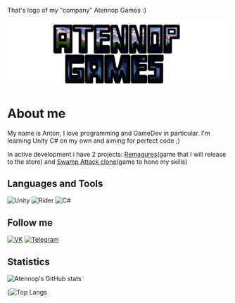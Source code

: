 That's logo of my "company" Atennop Games :)

[![Header](https://github.com/Atennop1/Atennop1/blob/main/assets/logo.png)]()

# About me
My name is Anton, I love programming and GameDev in particular. I'm learning Unity C# on my own and aiming for perfect code ;)

In active development i have 2 projects: [Remagures](https://github.com/Atennop1/Remagures)(game that I will release to the store) and [Swamp Attack clone](https://github.com/Atennop1/Swamp-Attack)(game to hone my skills)

## Languages and Tools
![Unity](https://img.shields.io/badge/-Unity-090900?style=for-the-badge&logo=unity)
![Rider](https://img.shields.io/badge/Rider-000000.svg?style=for-the-badge&logo=Rider&logoColor=crimson&color=black)
![C#](https://img.shields.io/badge/-C%23-090900?style=for-the-badge&logo=csharp&logoColor=8333FF)

## Follow me
[![VK](https://img.shields.io/badge/-Vkontakte-090900?style=for-the-badge&logo=vk&logoColor=blue)](https://vk.com/steven_diamond)
[![Telegram](https://img.shields.io/badge/Telegram-000000.svg?style=for-the-badge&logo=Telegram&color=black)](https://web.telegram.org/k/#@billy_fresko)

## Statistics
![Atennop's GitHub stats](https://github-readme-stats.vercel.app/api?username=Atennop1&count_private=true&show_icons=true)

[![Top Langs](https://github-readme-stats.vercel.app/api/top-langs/?username=atennop1)